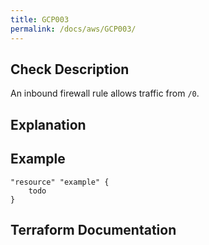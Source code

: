 ```yaml
---
title: GCP003
permalink: /docs/aws/GCP003/
---
```



## Check Description

An inbound firewall rule allows traffic from `/0`.

## Explanation

## Example

```
"resource" "example" {
	todo
}
```

## Terraform Documentation
